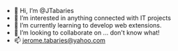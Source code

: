 - 👋 Hi, I’m @JTabaries
- 👀 I’m interested in anything connected with IT projects
- 🌱 I’m currently learning to develop web extensions.
- 💞️ I’m looking to collaborate on ... don't know what!
- 📫 jerome.tabaries@yahoo.com

<!---
JTabaries/JTabaries is a ✨ special ✨ repository because its `README.md` (this file) appears on your GitHub profile.
You can click the Preview link to take a look at your changes.
--->
